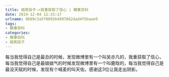 ```yaml
---
title: 搞笑段子->我重获取了信心 | 糗事百科
date: 2019-12-04 12:33:17
urlname: 0609c3a5f009264997862dad4f5baae9
tags: 
- 糗事百科
categories:
- 糗事百科
- 搞笑段子
---
```

每当我觉得自己是最丑的时候，发现微博里有一个叫吴亦凡的，我重获取了信心，每当我觉得自己是最娘娘气的时候发现微博里有一个叫鹿晗的，每当我觉得自己是最没天赋的时候，发现有个喊麦的叫天佑，感谢这3位让我走出阴影。


